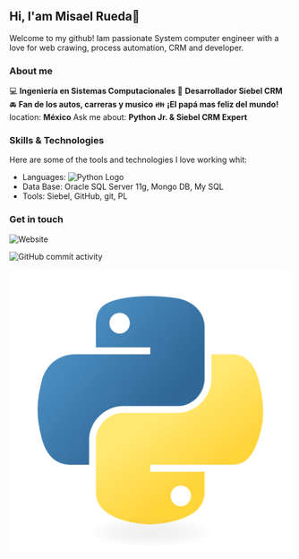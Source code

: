 ## Hi, I'am Misael Rueda👋


Welcome to my github! Iam passionate  System computer engineer with a love for web crawing, process automation, CRM and developer.

### About me
:computer: **Ingeniería en Sistemas Computacionales**
:pencil: **Desarrollador Siebel CRM**
:oncoming_automobile: **Fan de los autos, carreras y musico**
:family: **¡El papá mas feliz del mundo!**
location: **México**
Ask me about: **Python Jr. & Siebel CRM Expert**

### Skills & Technologies
Here are some of the tools and technologies I love working whit:

* Languages: ![Python Logo](https://techicons.dev/icons/python.png)
* Data Base: Oracle SQL Server 11g, Mongo DB, My SQL
* Tools: Siebel, GitHub, git, PL 

### Get in touch
![Website](https://img.shields.io/website?url=https%3A%2F%2FMisaelRueda.com)

![GitHub commit activity](https://img.shields.io/github/commit-activity/m/ZonacerMR/ZonacerMR)


![alt text](image-1.png)
